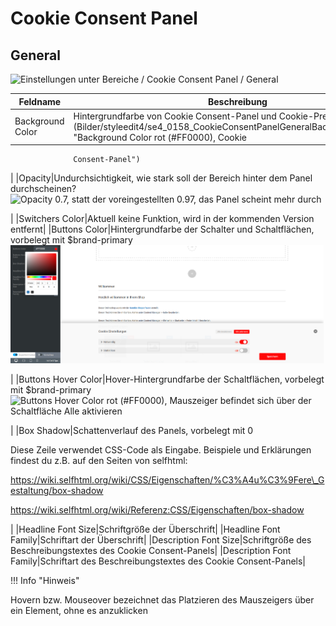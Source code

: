 # Cookie Consent Panel 

## General 

![](Bilder/styleedit4/se4_0157_BereicheCookieConsentPanelGeneral.png "Einstellungen unter Bereiche / Cookie Consent Panel /
        General")

|Feldname|Beschreibung|
|--------|------------|
|Background Color|Hintergrundfarbe von Cookie Consent-Panel und Cookie-Preference-Center![](Bilder/styleedit4/se4_0158_CookieConsentPanelGeneralBackgroundColor.png "Background Color rot (#FF0000), Cookie
                  Consent-Panel")

|
|Opacity|Undurchsichtigkeit, wie stark soll der Bereich hinter dem Panel durchscheinen?![](Bilder/styleedit4/se4_0159_CookieConsentPanelGeneralOpacity.png "Opacity 0.7, statt der voreingestellten 0.97, das
                  Panel scheint mehr durch")

|
|Switchers Color|Aktuell keine Funktion, wird in der kommenden Version entfernt|
|Buttons Color|Hintergrundfarbe der Schalter und Schaltflächen, vorbelegt mit $brand-primary![](Bilder/styleedit4/se4_0160_CookieConsentPanelGeneralButtonsColor.png "Buttons Color rot (#FF0000)")

|
|Buttons Hover Color|Hover-Hintergrundfarbe der Schaltflächen, vorbelegt mit $brand-primary![](Bilder/styleedit4/se4_0161_CookieConsentPanelGeneralButtonsColorHover.png "Buttons Hover Color rot (#FF0000), Mauszeiger
                  befindet sich über der Schaltfläche Alle
                  aktivieren")

|
|Box Shadow|Schattenverlauf des Panels, vorbelegt mit 0 

Diese Zeile verwendet CSS-Code als Eingabe. Beispiele und Erklärungen findest du z.B. auf den Seiten von selfhtml:

https://wiki.selfhtml.org/wiki/CSS/Eigenschaften/%C3%A4u%C3%9Fere\_Gestaltung/box-shadow

https://wiki.selfhtml.org/wiki/Referenz:CSS/Eigenschaften/box-shadow

|
|Headline Font Size|Schriftgröße der Überschrift|
|Headline Font Family|Schriftart der Überschrift|
|Description Font Size|Schriftgröße des Beschreibungstextes des Cookie Consent-Panels|
|Description Font Family|Schriftart des Beschreibungstextes des Cookie Consent-Panels|

!!! Info "Hinweis"
	

Hovern bzw. Mouseover bezeichnet das Platzieren des Mauszeigers über ein Element, ohne es anzuklicken



